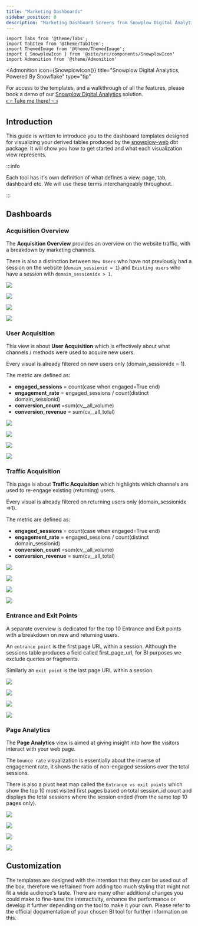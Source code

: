 ```yaml
---
title: "Marketing Dashboards"
sidebar_position: 0
description: "Marketing Dashboard Screens from Snowplow Digital Analytics"
---
```

```mdx-code-block
import Tabs from '@theme/Tabs';
import TabItem from '@theme/TabItem';
import ThemedImage from '@theme/ThemedImage';
import { SnowplowIcon } from '@site/src/components/SnowplowIcon'
import Admonition from '@theme/Admonition'
```

<Admonition
  icon={SnowplowIcon()}
  title="Snowplow Digital Analytics, Powered By Snowflake"
  type="tip"
>
  For access to the templates, and a walkthrough of all the features, please book a demo of our <a href="https://snowplow.io/digital-analytics/">Snowplow Digital Analytics</a> solution.
  <br />
  <a className="snwpl-nav-button" href="https://snowplow.io/digital-analytics/" target='_blank'>
    👉 Take me there! 👈
  </a>
</Admonition>

## Introduction

This guide is written to introduce you to the dashboard templates designed for visualizing your derived tables produced by the [snowplow-web](https://docs.snowplow.io/docs/modeling-your-data/modeling-your-data-with-dbt/dbt-models/dbt-web-data-model/) dbt package. It will show you how to get started and what each visualization view represents.

:::info

Each tool has it's own definition of what defines a view, page, tab, dashboard etc. We will use these terms interchangeably throughout.

:::

<!-- ## Setup

Pick your preferred BI tool and access the templates here:

- PowerBI
- Tableau
- Streamlit
- Preset

<Tabs groupId="dashboards" queryString>

<TabItem value="PowerBI" label="PowerBI">

### Connect your dataset

For performance reasons the PowerBI template is designed to retrieve only the data that is needed for the visualizations with the aggregations done on the database side (15 in total). Each query is set up with a list of connection parameters so that you only have to change them once. To do this go to *Transform Data / Edit parameters* and change the following to yours:

`Server / Database / Role / Schema`

Once you made the changes you will need to refresh the data by clicking the *Refresh* icon on the *Home* ribbon when in the *Report view*.

### Prefilter your data

#### App id filter

In case you would need to filter on a specific app_id, we have provided two parameters you can utilise for this purpose:

`App_id_1 / App_id_2`

You can of course add more, if needed, but these also need to be added to all queries, similar to the existing filters.

#### Time filters

The dashboard by design works with the most likely use case that it needs to display the last x number of days. You can change the `LastXDay` parameter to any of the default values (1, 7, 28, 30, 90) or add more, if you need to. This will ensure that the data is filtered for each of the visualizations.

Lastly there are two more parameters, the `Start Year / End Year` which control the dimDate table, it should be set to cover a period you need for the duration of your reporting so you would only need to set it up once.

Each of these parameters get updated once you refresh your database and are exposed in the Home page. There is a field called `Last Refreshed` which always show you the last time the queries were updated, which might come in handy for users to see.


</TabItem>

<TabItem value="Tableau" label="Tableau">

### Prepare your Tableau workbook

In order for you to be able to connect the workbook template to your dataset you will have to change the connection parameters in the template.

First, unpackage the twbx file: change the twbx extension to zip and then you can treat it like one.

Open the twb file. Use find and replace function in your editor of choice to replace all occurrences of the following connection parameters:

`YOUR_SERVER, YOUR_WAREHOUSE, YOUR_DATABASE, YOUR_SCHEMA, YOUR_USER, YOUR_ROLE`

Save the file.

In order for Tableau to accept the twbx format you have to select all files first and then compress it back to a zip to avoid an additional level of folder structure. Once done rename the extension back to `twbx` from `zip` and your file should be ready to be used.

### Prefilter your data

Once the file is uploaded to Tableau online or opened elsewhere you will be prompted to log in with your username and password. Once authenticated you can change the data source settings e.g. switch the live connection to an extract.

On the Home dashboard you will see a parameter called 'Last_x_day' which can be used to filter the number of days of data you would like the refresh to retrieve.


</TabItem>

<TabItem value="Streamlit" label="Streamlit">

### Preparing the environment to run the application

There are a few ways you can run the application:
  1. [locally](#1-run-it-locally)
  1. [Steamlit on Snowflake](#2-run-it-on-streamlit-on-snowflake)
  1. [Streamlit cloud](#3-run-it-on-streamlits-cloud)

<details>
<summary>Option 1. Run it locally</summary>

To run the application on your local machine you will need a working python environment running python 3.8.16 - this is the current version Snowflake are using on their Streamlit environment.

Install Streamlit:
```
pip install streamlit==1.20.0
```

Install dependencies:

```
pip install plotly==5.9.0 geopandas==0.12.2 pydeck==0.7.1 snowflake-connector-python==3.0.4
snowflake-snowpark-python==1.4.0 snowflake-connector-python[pandas]
```

Provide credentials: create file called `credentials.json` in the current directory with the following structure:
```
{
  "account": "<snowflake_account>",
  "user": "<snowflake_username>",
  "password": "<snowflake_password>",
  "warehouse": "<snowflake_warehouse>"
  "database": "<database>",
  "schema": "<schema>",
  "role": "<role>"
}
```

Run it:
```
streamlit run snowplow.py
```
&nbsp; &nbsp; or depending on your setup:
```
python -m streamlit run snowplow.py
```

</details>

<details>
<summary>Option 2. Run it on Streamlit on Snowflake</summary>

##### Step 1: Create a Streamlit Application:
  1. Log into Snowsight as a user with the `CREATE STREAMLIT` privilege.
  2. In the left navigation bar, select Streamlit Apps.
  3. Select + Streamlit. The Create Streamlit App window opens.
  4. Enter a name for your app.
  5. In the Warehouse dropdown, select the warehouse where you want to run your app and execute queries.
  6. In the App location dropdown, select the database and schema for your app.
  7. Select Create. The Streamlit in Snowflake editor opens an example Streamlit application in Viewer mode. Viewer mode allows you to see how the Streamlit application appears to users.
  8. Click Edit to create your application.

##### Step 2: Install required packages:
  [PUT](https://docs.snowflake.com/en/sql-reference/sql/put) the [environment.yml](/environment.yml) file to the stage location specified by the `STREAMLIT_ROOT_LOCATION` parameter of the Streamlit object:
  ```
  $ SELECT STREAMLIT_ROOT_LOCATION FROM <database>.INFORMATION_SCHEMA.STREAMLITS;

  > <database>.<schema>."<appname> (Stage)"
  ```
  ```
  PUT file:///<full_path>/environment.yml '@<database>.<schema>."<appname> (Stage)"' AUTO_COMPRESS=FALSE OVERWRITE=TRUE;
  ```

##### Step 4: Provide the geojson [file](/countries.geo.json) that contains the country information required to render the choropleth map:
  ```
  PUT file:///<full_path>/countries.geo.json '@<database>.<schema>."<appname> (Stage)"' AUTO_COMPRESS=FALSE OVERWRITE=TRUE;
  ```

##### Step 5: Copy the code from [snowplow.py](/snowplow.py) inside the editor

and Click `Run`

</details>

<details>

<summary>Option 3. Run it on Streamlit's cloud</summary>

Follow the instruction on [https://streamlit.io/cloud](https://streamlit.io/cloud)

</details>

### Applying filters

#### Time filters

By default the app is configured to always retrieve the last 7 days data. Users are also able to modify the start and end date of this filter to modify this range at any point in time, which will rerun all queries and applies the filters to all visualizations.

## App_id filters

Users could also filter on app_ids. To change the default two items, replace `appid1` and `appid2`:

    app_id1 = st.text_input("App ID:", key = 'appid1')
    app_id2 = st.text_input("App ID:", key = 'appid2')



</TabItem>

<TabItem value="Preset" label="Preset">

</TabItem>

</Tabs> -->

## Dashboards

### Acquisition Overview

The **Acquisition Overview** provides an overview on the website traffic, with a breakdown by marketing channels.

There is also a distinction between `New Users` who have not previously had a session on the website (`domain_sessionid = 1`) and `Existing users` who have a session with `domain_sessionidx > 1`.

<Tabs groupId="dashboards" queryString>

<TabItem value="PowerBI" label="PowerBI">

![](images/PBI_AO.png)

</TabItem>

<TabItem value="Tableau" label="Tableau">

![](images/T_AO.png)

</TabItem>

<TabItem value="Streamlit" label="Streamlit">

![](images/S_AO.png)

</TabItem>

<TabItem value="Preset" label="Preset">

![](images/P_AO.png)

</TabItem>

</Tabs>

### User Acquisition
This view is about **User Acquisition** which is effectively about what channels / methods were used to acquire new users.

Every visual is already filtered on new users only (domain_sessionidx = 1).

The metric are defined as:

- **engaged_sessions** = count(case when engaged=True end)
- **engagement_rate** = engaged_sessions / count(distinct domain_sessionid)
- **conversion_count** =sum(cv__all_volume)
- **conversion_revenue** = sum(cv__all_total)

<Tabs groupId="dashboards" queryString>

<TabItem value="PowerBI" label="PowerBI">

![](images/PBI_UA.png)

</TabItem>

<TabItem value="Tableau" label="Tableau">

![](images/T_UA.png)

</TabItem>

<TabItem value="Streamlit" label="Streamlit">

![](images/S_UA.png)

</TabItem>

<TabItem value="Preset" label="Preset">

![](images/P_UA.png)

</TabItem>

</Tabs>

### Traffic Acquisition

This page is about **Traffic Acquisition** which highlights which channels are used to re-engage existing (returning) users.

Every visual is already filtered on returning users only (domain_sessionidx =>1).

The metric are defined as:

- **engaged_sessions** = count(case when engaged=True end)
- **engagement_rate** = engaged_sessions / count(distinct domain_sessionid)
- **conversion_count** =sum(cv__all_volume)
- **conversion_revenue** = sum(cv__all_total)

<Tabs groupId="dashboards" queryString>

<TabItem value="PowerBI" label="PowerBI">

![](images/PBI_TA.png)

</TabItem>

<TabItem value="Tableau" label="Tableau">

![](images/T_TA.png)

</TabItem>

<TabItem value="Streamlit" label="Streamlit">

![](images/S_TA.png)

</TabItem>

<TabItem value="Preset" label="Preset">

![](images/P_TA.png)

</TabItem>

</Tabs>

### Entrance and Exit Points

A separate overview is dedicated for the top 10 Entrance and Exit points with a breakdown on new and returning users.

An `entrance point` is the first page URL within a session. Although the sessions table produces a field called first_page_url, for BI purposes we exclude queries or fragments.

Similarly an `exit point` is the last page URL within a session.

<Tabs groupId="dashboards" queryString>

<TabItem value="PowerBI" label="PowerBI">

![](images/PBI_EE.png)

</TabItem>

<TabItem value="Tableau" label="Tableau">

![](images/T_EE.png)

</TabItem>

<TabItem value="Streamlit" label="Streamlit">

![](images/S_EE.png)

</TabItem>

<TabItem value="Preset" label="Preset">

![](images/P_EE.png)

</TabItem>

</Tabs>

### Page Analytics

The **Page Analytics** view is aimed at giving insight into how the visitors interact with your web page.

The `bounce rate` visualization is essentially about the inverse of engagement rate, it shows the ratio of non-engaged sessions over the total sessions.

There is also a pivot heat map called the `Entrance vs exit points` which show the top 10 most visited first pages based on total session_id count and displays the total sessions where the session ended (from the same top 10 pages only).


<Tabs groupId="dashboards" queryString>

<TabItem value="PowerBI" label="PowerBI">

![](images/PBI_PA.png)

</TabItem>

<TabItem value="Tableau" label="Tableau">

![](images/T_PA.png)

</TabItem>

<TabItem value="Streamlit" label="Streamlit">

![](images/S_PA.png)

</TabItem>

<TabItem value="Preset" label="Preset">

![](images/P_PA.png)

</TabItem>

</Tabs>

## Customization

The templates are designed with the intention that they can be used out of the box, therefore we refrained from adding too much styling that might not fit a wide audience's taste. There are many other additional changes you could make to fine-tune the interactivity, enhance the performance or develop it further depending on the tool to make it your own. Please refer to the official documentation of your chosen BI tool for further information on this.
